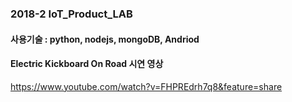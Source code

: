### 2018-2 IoT_Product_LAB
#### 사용기술 : python, nodejs, mongoDB, Andriod 
#### Electric Kickboard On Road 시연 영상 
https://www.youtube.com/watch?v=FHPREdrh7q8&feature=share
